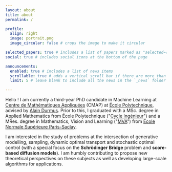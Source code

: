 ```yaml
---
layout: about
title: about
permalink: /

profile:
  align: right
  image: portrait.png
  image_circular: false # crops the image to make it circular

selected_papers: true # includes a list of papers marked as "selected={true}"
social: true # includes social icons at the bottom of the page

announcements:
  enabled: true # includes a list of news items
  scrollable: true # adds a vertical scroll bar if there are more than 3 news items
  limit: 5 # leave blank to include all the news in the `_news` folder

---
```


Hello ! I am currently a third-year PhD candidate in Machine Learning at [Centre de Mathématiques Appliquées](https://cmap.ip-paris.fr/) (CMAP) at [École Polytechnique](https://www.polytechnique.edu/), advised by [Alain Durmus](https://alain.perso.math.cnrs.fr/). Prior to this, I graduated with a MSc. degree in Applied Mathematics from École Polytechnique ("[Cycle Ingénieur](https://programmes.polytechnique.edu/cycle-ingenieur-polytechnicien/cycle-ingenieur-polytechnicien)") and a MRes. degree in Mathematics, Vision and Learning ("[MVA](https://www.master-mva.com/)") from [École Normale Supérieure Paris-Saclay](https://ens-paris-saclay.fr/).

I am interested in the study of problems at the intersection of generative modelling, sampling, dynamic optimal transport and stochastic optimal control (with a special focus on the **Schrödinger Bridge** problem and **score-based diffusion models**). I am humbly contributing to propose new theoretical perspectives on these subjects as well as developing large-scale algorithms for applications.